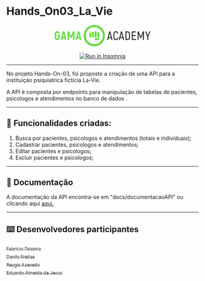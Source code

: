 # Hands_On03_La_Vie

<p align="center">
  <img src="./docs/readmeFiles/logoGama.png" width="50%">
</p>
<p align="center">
  <a href="https://insomnia.rest/run/?label=Hands_On03_La_Vie&uri=https%3A%2F%2Fraw.githubusercontent.com%2FReygis%2FHands_On03_La_Vie%2Freygis%2Fdocs%2FinsomniaRunButton%2FInsomnia_2022-07-26.json" target="_blank"><img src="https://insomnia.rest/images/run.svg" alt="Run in Insomnia"></a>
</p>


---

No projeto Hands-On-03, foi proposto a criação de uma API para a instituição psiquiatrica fictícia La-Vie.

A API é composta por endpoints para manipulação de tabelas de pacientes, psicologos e atendimentos no banco de dados .

---
## :memo: Funcionalidades criadas: 

1. Busca por pacientes, psicologos e atendimentos (totais e individuais);
2. Cadastrar pacientes, psicologos e atendimentos;
3. Editar pacientes e psicologos;
4. Excluir pacientes e psicologos;

---


## :page_with_curl: Documentação

A documentação da API encontra-se em "docs/documentacaoAPI" ou clicando aqui [aqui.](/docs/documentacaoAPI/)


---


## :keyboard: Desenvolvedores participantes

[<sub>Fabricio Teixeira</sub>](https://github.com/FabriciodSTeixeira)  
[<sub>Danilo Freitas</sub>](https://github.com/danilojpfreitas)  
[<sub>Reygis Azevedo</sub>](https://github.com/Reygis)  
[<sub>Eduardo Almeida de Jesus</sub>](https://github.com/)  





